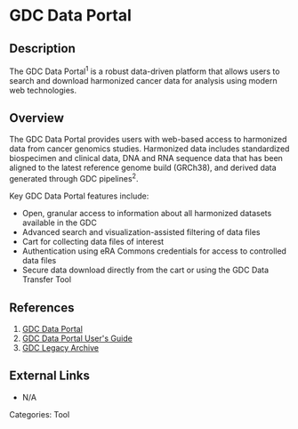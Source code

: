 # GDC Data Portal #
## Description ##
The GDC Data Portal<sup>1</sup> is a robust data-driven platform that allows users to search and download harmonized cancer data for analysis using modern web technologies.
## Overview ##
The GDC Data Portal provides users with web-based access to harmonized data from cancer genomics studies. Harmonized data includes standardized biospecimen and clinical data, DNA and RNA sequence data that has been aligned to the latest reference genome build (GRCh38), and derived data generated through GDC pipelines<sup>2</sup>. 

Key GDC Data Portal features include:

* Open, granular access to information about all harmonized datasets available in the GDC
* Advanced search and visualization-assisted filtering of data files
* Cart for collecting data files of interest
* Authentication using eRA Commons credentials for access to controlled data files
* Secure data download directly from the cart or using the GDC Data Transfer Tool

## References ##
1. [GDC Data Portal](https://gdc-portal.nci.nih.gov)
2. [GDC Data Portal User's Guide](https://docs.gdc.cancer.gov/Data_Portal/Users_Guide/Getting_Started/)
3. [GDC Legacy Archive](https://portal.gdc.cancer.gov/legacy-archive/search/f)

## External Links ##
* N/A

Categories: Tool
